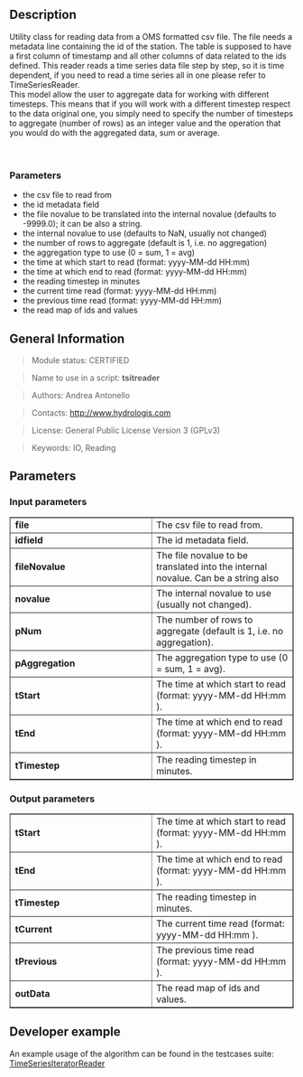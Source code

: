 <h2>Description</h2>

Utility class for reading data from a OMS formatted csv file. The file needs a metadata line containing the id of the station. The table is supposed to have a first column of timestamp and all other columns of data related to the ids defined. This reader reads a time series data file step by step, so it is time dependent, if you need to read a time series all in one please refer to TimeSeriesReader.
<br>
This model allow the user to aggregate data for working with different timesteps. This means that if you will work with a different timestep respect to the data original one, you simply need to specify the number of timesteps to aggregate (number of rows) as an integer value and the operation that you would do with the aggregated data, sum or average.<br>
<br>
<br>
<h3>Parameters</h3>
<ul>
<li>the csv file to read from</li>
<li>the id metadata field</li>
<li>the file novalue to be translated into the internal novalue (defaults to -9999.0); it can be also a string.</li>
<li>the internal novalue to use (defaults to NaN, usually not changed)</li>
<li>the number of rows to aggregate (default is 1, i.e. no aggregation)</li>
<li>the aggregation type to use (0 = sum, 1 = avg)</li>
<li>the time at which start to read (format: yyyy-MM-dd HH:mm)</li>
<li>the time at which end to read (format: yyyy-MM-dd HH:mm)</li>
<li>the reading timestep in minutes</li>
<li>the current time read (format: yyyy-MM-dd HH:mm)</li>
<li>the previous time read (format: yyyy-MM-dd HH:mm)</li>
<li>the read map of ids and values</li>
</ul>


<h2>General Information</h2>

<blockquote>Module status: CERTIFIED</blockquote>

<blockquote>Name to use in a script: <b>tsitreader</b></blockquote>

<blockquote>Authors: Andrea Antonello</blockquote>

<blockquote>Contacts: <a href='http://www.hydrologis.com'>http://www.hydrologis.com</a></blockquote>

<blockquote>License: General Public License Version 3 (GPLv3)</blockquote>

<blockquote>Keywords: IO, Reading</blockquote>


<h2>Parameters</h2>

<h3>Input parameters</h3>
<table cellpadding='10' width='70%' border='1'>
<tr>
<td width='50%'> <b>file</b> </td><td width='50%'> The csv file to read from. </td>
</tr>
<tr>
<td width='50%'> <b>idfield</b> </td><td width='50%'> The id metadata field. </td>
</tr>
<tr>
<td width='50%'> <b>fileNovalue</b> </td><td width='50%'> The file novalue to be translated into the internal novalue. Can be a string also </td>
</tr>
<tr>
<td width='50%'> <b>novalue</b> </td><td width='50%'> The internal novalue to use (usually not changed). </td>
</tr>
<tr>
<td width='50%'> <b>pNum</b> </td><td width='50%'> The number of rows to aggregate (default is 1, i.e. no aggregation). </td>
</tr>
<tr>
<td width='50%'> <b>pAggregation</b> </td><td width='50%'> The aggregation type to use (0 = sum, 1 = avg). </td>
</tr>
<tr>
<td width='50%'> <b>tStart</b> </td><td width='50%'> The time at which start to read (format: yyyy-MM-dd HH:mm ). </td>
</tr>
<tr>
<td width='50%'> <b>tEnd</b> </td><td width='50%'> The time at which end to read (format: yyyy-MM-dd HH:mm ). </td>
</tr>
<tr>
<td width='50%'> <b>tTimestep</b> </td><td width='50%'> The reading timestep in minutes. </td>
</tr>
</table>

<h3>Output parameters</h3>
<table cellpadding='10' width='70%' border='1'>
<tr>
<td width='50%'> <b>tStart</b> </td><td width='50%'> The time at which start to read (format: yyyy-MM-dd HH:mm ). </td>
</tr>
<tr>
<td width='50%'> <b>tEnd</b> </td><td width='50%'> The time at which end to read (format: yyyy-MM-dd HH:mm ). </td>
</tr>
<tr>
<td width='50%'> <b>tTimestep</b> </td><td width='50%'> The reading timestep in minutes. </td>
</tr>
<tr>
<td width='50%'> <b>tCurrent</b> </td><td width='50%'> The current time read (format: yyyy-MM-dd HH:mm ). </td>
</tr>
<tr>
<td width='50%'> <b>tPrevious</b> </td><td width='50%'> The previous time read (format: yyyy-MM-dd HH:mm ). </td>
</tr>
<tr>
<td width='50%'> <b>outData</b> </td><td width='50%'> The read map of ids and values. </td>
</tr>
</table>

<h2>Developer example</h2>

An example usage of the algorithm can be found in the testcases suite:<br>
<a href='http://code.google.com/p/jgrasstools/source/browse/jgrassgears/src/test/java/org/jgrasstools/gears/modules/TestTimeSeriesIteratorReader.java'>TimeSeriesIteratorReader</a>